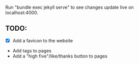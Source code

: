 Run "bundle exec jekyll serve" to see changes update live on localhost:4000.

## TODO:
- [x] Add a favicon to the website
- Add tags to pages
- Add a "high five"/like/thanks button to pages
